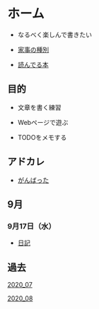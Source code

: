 
# ホーム

* なるべく楽しんで書きたい

* [家事の種別](./Housework.md)

* [読んでる本](./Read_Book.md)

## 目的

* 文章を書く練習

* Webページで遊ぶ

* TODOをメモする

## アドカレ

* [がんばった](./2020/ad_cale.md)

## 9月

### 9月17日（水）

* [日記](./09_17.md)


## 過去

[2020_07](./2020/07/index.md)

[2020_08](./2020/08/index.md)

